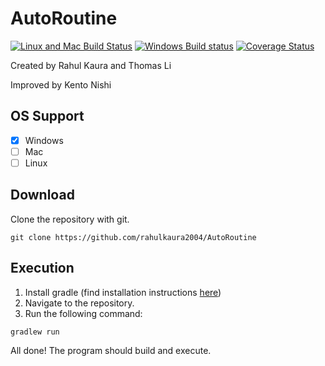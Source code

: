 # AutoRoutine
[![Linux and Mac Build Status](https://travis-ci.com/rahulkaura2004/AutoRoutine.svg?branch=master)](https://travis-ci.com/rahulkaura2004/AutoRoutine)
[![Windows Build status](https://ci.appveyor.com/api/projects/status/5ey3n5fgbu9fnkfn?svg=true)](https://ci.appveyor.com/project/lithomas1/autoroutine)
[![Coverage Status](https://coveralls.io/repos/github/rahulkaura2004/AutoRoutine/badge.svg?branch=master)](https://coveralls.io/github/rahulkaura2004/AutoRoutine?branch=master)

Created by Rahul Kaura and Thomas Li 

Improved by Kento Nishi

## OS Support
- [X] Windows
- [ ] Mac
- [ ] Linux

## Download
Clone the repository with git.
```
git clone https://github.com/rahulkaura2004/AutoRoutine
```

## Execution
1. Install gradle (find installation instructions [here](https://gradle.org/))
2. Navigate to the repository.
3. Run the following command:
```bash
gradlew run
```
All done! The program should build and execute.
